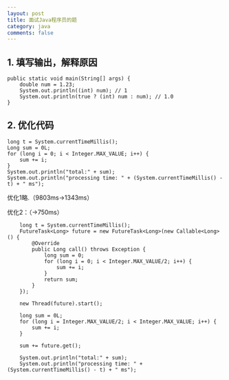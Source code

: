 ```yaml
---
layout: post
title: 面试Java程序员的题
category: java
comments: false
---
```

## 1. 填写输出，解释原因

    public static void main(String[] args) {
        double num = 1.23;
        System.out.println((int) num); // 1
        System.out.println(true ? (int) num : num); // 1.0
    }

## 2. 优化代码
    
    long t = System.currentTimeMillis();
    Long sum = 0L;
    for (long i = 0; i < Integer.MAX_VALUE; i++) {
        sum += i;
    }
    System.out.println("total:" + sum);
    System.out.println("processing time: " + (System.currentTimeMillis() - t) + " ms");

优化1略.（9803ms->1343ms）

优化2：（->750ms）

        long t = System.currentTimeMillis();
        FutureTask<Long> future = new FutureTask<Long>(new Callable<Long>() {
            @Override
            public Long call() throws Exception {
                long sum = 0;
                for (long i = 0; i < Integer.MAX_VALUE/2; i++) {
                    sum += i;
                }
                return sum;
            }
        });

        new Thread(future).start();
        
        long sum = 0L;
        for (long i = Integer.MAX_VALUE/2; i < Integer.MAX_VALUE; i++) {
            sum += i;
        }
        
        sum += future.get();
        
        System.out.println("total:" + sum);
        System.out.println("processing time: " + (System.currentTimeMillis() - t) + " ms");